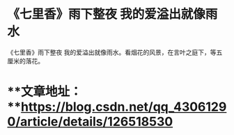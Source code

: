 # 《七里香》雨下整夜 我的爱溢出就像雨水
《七里香》雨下整夜 我的爱溢出就像雨水。看烟花的风景，在言叶之庭下，等五厘米的落花。
# **文章地址： **https://blog.csdn.net/qq_43061290/article/details/126518530